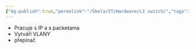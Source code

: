 ```yaml
---
{"dg-publish":true,"permalink":"/Škola/IT/Hardware/L3 switch/","tags":["Hardware"],"created":"2023-12-14T19:23:20.072+01:00","updated":"2024-05-15T13:16:05.440+02:00"}
---
```


- Pracuje s IP a s packetama
- Vytváří VLANY
- přepínač